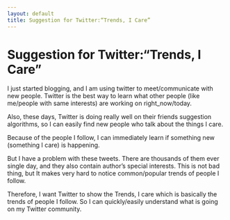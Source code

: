```yaml
---
layout: default 
title: Suggestion for Twitter:“Trends, I Care”
---
```


# Suggestion for Twitter:“Trends, I Care”

I just started blogging, and I am using twitter to meet/communicate with new people. Twitter is the best way to learn what other people (like me/people with same interests) are working on right_now/today.

Also, these days, Twitter is doing really well on their friends suggestion algorithms, so I can easily find new people who talk about the things I care.

Because of the people I follow, I can immediately learn if something new (something I care) is happening. 

But I have a problem with these tweets. There are thousands of them ever single day, and they also contain author’s special interests. This is not bad thing, but It makes very hard to notice common/popular trends of people I follow.

Therefore, I want Twitter to show the Trends, I care which is basically the trends of people I follow. So I can quickly/easily understand what is going on my Twitter community. 
